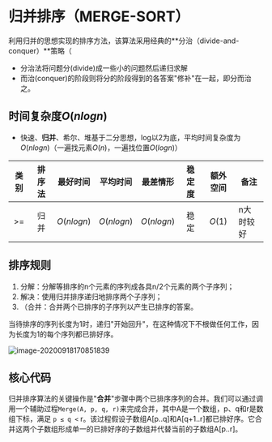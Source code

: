 # 归并排序（MERGE-SORT）

利用归并的思想实现的排序方法，该算法采用经典的**分治（divide-and-conquer）**策略（

- 分治法将问题分(divide)成一些小的问题然后递归求解
- 而治(conquer)的阶段则将分的阶段得到的各答案"修补"在一起，即分而治之。

## 时间复杂度$O(nlogn)$

- 快速、**归并**、希尔、堆基于二分思想，log以2为底，平均时间复杂度为$O(nlogn)$（一遍找元素$O(n)$，一遍找位置$O(logn$)）

| 类别 | 排序法 |  最好时间  |  平均时间  |  最差情形  | 稳定度 | 额外空间 | 备注      |
| :--: | :----: | :--------: | :--------: | :--------: | :----: | :------: | --------- |
|  >=  |  归并  | $O(nlogn)$ | $O(nlogn)$ | $O(nlogn)$ |  稳定  |  $O(1)$  | n大时较好 |

## 排序规则

1. 分解：分解等排序的n个元素的序列成各具n/2个元素的两个子序列；
2. 解决：使用归并排序递归地排序两个子序列；
3. （合并：合并两个已排序的子序列以产生已排序的答案。

当待排序的序列长度为1时，递归"开始回升"，在这种情况下不根做任何工作，因为长度为1的每个序列都已排好序。

![image-20200918170851839](https://gitee.com/Reanon/upload-markdown-img/raw/master/img/20200918170851.png)

## 核心代码

归并排序算法的关键操作是"**合并**"步骤中两个已排序序列的合并。我们可以通过调用一个辅助过程`Merge(A, p, q, r)`来完成合并，其中A是一个数组，p、q和r是数组下标，满足 `p ≤ q <` r。该过程假设子数组A[p..q]和A[q+1..r]都已排好序。它合并这两个子数组形成单一的已排好序的子数组并代替当前的子数组A[p..r]。

